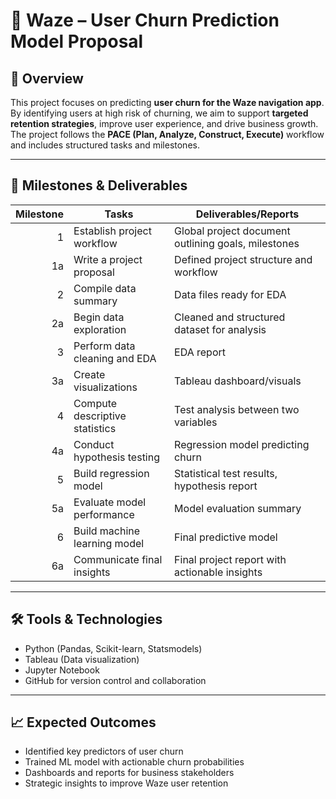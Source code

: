 # 📍 Waze – User Churn Prediction Model Proposal

## 🧠 Overview

This project focuses on predicting **user churn for the Waze navigation app**. By identifying users at high risk of churning, we aim to support **targeted retention strategies**, improve user experience, and drive business growth. The project follows the **PACE (Plan, Analyze, Construct, Execute)** workflow and includes structured tasks and milestones.

---

## 🚦 Milestones & Deliverables

| Milestone | Tasks                         | Deliverables/Reports                                 |
|----------:|-------------------------------|------------------------------------------------------|
| 1         | Establish project workflow    | Global project document outlining goals, milestones  |
| 1a        | Write a project proposal      | Defined project structure and workflow               |
| 2         | Compile data summary          | Data files ready for EDA                             |
| 2a        | Begin data exploration        | Cleaned and structured dataset for analysis          |
| 3         | Perform data cleaning and EDA | EDA report                                           |
| 3a        | Create visualizations         | Tableau dashboard/visuals                            |
| 4         | Compute descriptive statistics| Test analysis between two variables                  |
| 4a        | Conduct hypothesis testing    | Regression model predicting churn                    |
| 5         | Build regression model        | Statistical test results, hypothesis report          |
| 5a        | Evaluate model performance    | Model evaluation summary                             |
| 6         | Build machine learning model  | Final predictive model                               |
| 6a        | Communicate final insights    | Final project report with actionable insights        |

---

## 🛠 Tools & Technologies

- Python (Pandas, Scikit-learn, Statsmodels)
- Tableau (Data visualization)
- Jupyter Notebook
- GitHub for version control and collaboration

---

## 📈 Expected Outcomes

- Identified key predictors of user churn
- Trained ML model with actionable churn probabilities
- Dashboards and reports for business stakeholders
- Strategic insights to improve Waze user retention
